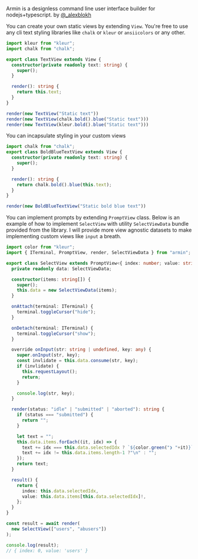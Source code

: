 Armin is a designless command line user interface builder for nodejs+typescript.
by [@_alexblokh](https://twitter.com/_alexblokh)

You can create your own static views by extending `View`. You're free to use any 
cli text styling libraries like `chalk` or `kleur` or `ansiicolors` or any other.
```typescript
import kleur from "kleur";
import chalk from "chalk";

export class TextView extends View {
  constructor(private readonly text: string) {
    super();
  }

  render(): string {
    return this.text;
  }
}

render(new TextView("Static text"))
render(new TextView(chalk.bold().blue("Static text")))
render(new TextView(kleur.bold().blue("Static text")))
```

You can incapsulate styling in your custom views
```typescript
import chalk from "chalk";
export class BoldBlueTextView extends View {
  constructor(private readonly text: string) {
    super();
  }

  render(): string {
    return chalk.bold().blue(this.text);
  }
}

render(new BoldBlueTextView("Static bold blue text"))
```

You can implement prompts by extending `PromptView` class.
Below is an example of how to implement `SelectView` with utility `SelectViewData` bundle provided from the library.
I will provide more view agnostic datasets to make implementing custom views like `input` a breath.
```typescript
import color from "kleur";
import { ITerminal, PromptView, render, SelectViewData } from "armin";

export class SelectView extends PromptView<{ index: number; value: string }> {
  private readonly data: SelectViewData;

  constructor(items: string[]) {
    super();
    this.data = new SelectViewData(items);
  }

  onAttach(terminal: ITerminal) {
    terminal.toggleCursor("hide");
  }

  onDetach(terminal: ITerminal) {
    terminal.toggleCursor("show");
  }

  override onInput(str: string | undefined, key: any) {
    super.onInput(str, key);
    const invlidate = this.data.consume(str, key);
    if (invlidate) {
      this.requestLayout();
      return;
    }

    console.log(str, key);
  }

  render(status: "idle" | "submitted" | "aborted"): string {
    if (status === "submitted") {
      return "";
    }

    let text = "";
    this.data.items.forEach((it, idx) => {
      text += idx === this.data.selectedIdx ? `${color.green("❯ "+it)}` : `  ${it}`;
      text += idx != this.data.items.length-1 ?"\n" : "";
    });
    return text;
  }

  result() {
    return {
      index: this.data.selectedIdx,
      value: this.data.items[this.data.selectedIdx]!,
    };
  }
}

const result = await render(
  new SelectView(["users", "abusers"])
);

console.log(result);
// { index: 0, value: 'users' }
```